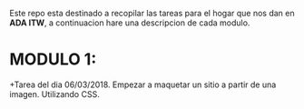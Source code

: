 Este repo esta destinado a recopilar las tareas para el hogar que nos dan en __ADA ITW__, a continuacion hare una descripcion de cada modulo.


__MODULO 1:__
=============

+Tarea del dia 06/03/2018.
Empezar a maquetar un sitio a partir de una imagen. Utilizando CSS.